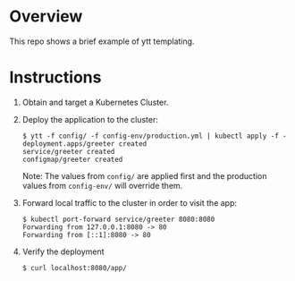 # Overview

This repo shows a brief example of ytt templating.

# Instructions

1. Obtain and target a Kubernetes Cluster.

1. Deploy the application to the cluster:
   ```console
   $ ytt -f config/ -f config-env/production.yml | kubectl apply -f -
   deployment.apps/greeter created
   service/greeter created
   configmap/greeter created
   ```
   Note: The values from `config/` are applied first and the production values from `config-env/` will override them. 

1. Forward local traffic to the cluster in order to visit the app:
    ```console
   $ kubectl port-forward service/greeter 8080:8080
   Forwarding from 127.0.0.1:8080 -> 80
   Forwarding from [::1]:8080 -> 80
    ```

1. Verify the deployment
   ```console
   $ curl localhost:8080/app/
   ``` 
